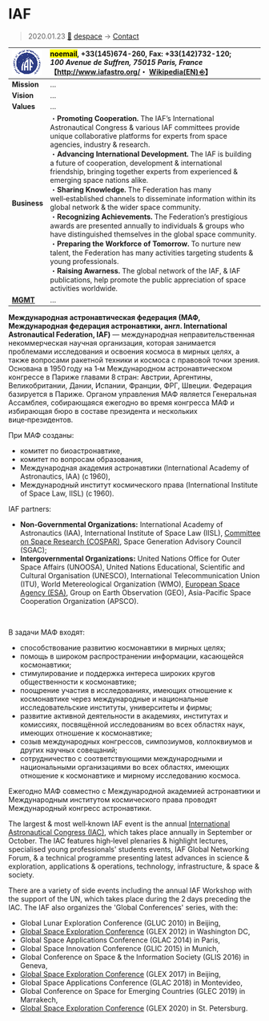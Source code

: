 # IAF
> 2020.01.23 [🚀](../../index/index.md) [despace](../index.md) → [Contact](../contact.md)

|[![](../f/contact/i/iaf_logo1_thumb.webp)](../f/contact/i/iaf_logo1.webp)|<mark>noemail</mark>, +33(145)674-260, Fax: +33(142)732-120;<br> *100 Avenue de Suffren, 75015 Paris, France*<br> 【<http://www.iafastro.org/>・ [Wikipedia(EN) ⎆](https://en.wikipedia.org/wiki/International_Astronautical_Federation)】|
|:--|:--|
|**Mission**|…|
|**Vision**|…|
|**Values**|…|
|**Business**|・**Promoting Cooperation.** The IAF’s International Astronautical Congress & various IAF committees provide unique collaborative platforms for experts from space agencies, industry & research.<br> ・**Advancing International Development.** The IAF is building a future of cooperation, development & international friendship, bringing together experts from experienced & emerging space nations alike.<br> ・**Sharing Knowledge.** The Federation has many well‑established channels to disseminate information within its global network & the wider space community.<br> ・**Recognizing Achievements.** The Federation’s prestigious awards are presented annually to individuals & groups who have distinguished themselves in the global space community.<br> ・**Preparing the Workforce of Tomorrow.** To nurture new talent, the Federation has many activities targeting students & young professionals.<br> ・**Raising Awarness.** The global network of the IAF, & IAF publications, help promote the public appreciation of space activities worldwide.|
|**[MGMT](../mgmt.md)**|…|

**Международная астронавтическая федерация (МАФ, Международная федерация астронавтики, англ. International Astronautical Federation, IAF)** — международная неправительственная некоммерческая научная организация, которая занимается проблемами исследования и освоения космоса в мирных целях, а также вопросами ракетной техники и космоса с правовой точки зрения. Основана в 1950 году на 1‑м Международном астронавтическом конгрессе в Париже главами 8 стран: Австрии, Аргентины, Великобритании, Дании, Испании, Франции, ФРГ, Швеции. Федерация базируется в Париже. Органом управления МАФ является Генеральная Ассамблея, собирающаяся ежегодно во время конгресса МАФ и избирающая бюро в составе президента и нескольких вице‑президентов.

При МАФ созданы:

   - комитет по биоастронавтике,
   - комитет по вопросам образования,
   - Международная академия астронавтики (International Academy of Astronautics, IAA) (с 1960),
   - Международный институт космического права (International Institute of Space Law, IISL) (с 1960).

IAF partners:

   - **Non-Governmental Organizations:** International Academy of Astronautics (IAA), International Institute of Space Law (IISL), [Committee on Space Research (COSPAR)](../cospar.md), Space Generation Advisory Council (SGAC);
   - **Intergovernmental Organizations:** United Nations Office for Outer Space Affairs (UNOOSA), United Nations Educational, Scientific and Cultural Organisation (UNESCO), International Telecommunication Union (ITU), World Metereological Organization (WMO), [European Space Agency (ESA)](esa.md), Group on Earth Observation (GEO), Asia-Pacific Space Cooperation Organization (APSCO).

<p style="page-break-after:always"> </p>

В задачи МАФ входят:

   - способствование развитию космонавтики в мирных целях;
   - помощь в широком распространении информации, касающейся космонавтики;
   - стимулирование и поддержка интереса широких кругов общественности к космонавтике;
   - поощрение участия в исследованиях, имеющих отношение к космонавтике через международные и национальные исследовательские институты, университеты и фирмы;
   - развитие активной деятельности в академиях, институтах и комиссиях, посвящённой исследованиям во всех областях наук, имеющих отношение к космонавтике;
   - созыв международных конгрессов, симпозиумов, коллоквиумов и других научных совещаний;
   - сотрудничество с соответствующими международными и национальными организациями во всех областях, имеющих отношение к космонавтике и мирному исследованию космоса.

Ежегодно МАФ совместно с Международной академией астронавтики и Международным институтом космического права проводят Международный конгресс астронавтики.

The largest & most well‑known IAF event is the annual [International Astronautical Congress (IAC)](../iac.md), which takes place annually in September or October. The IAC features high‑level plenaries & highlight lectures, specialised young professionals' students events, IAF Global Networking Forum, & a technical programme presenting latest advances in science & exploration, applications & operations, technology, infrastructure, & space & society.

There are a variety of side events including the annual IAF Workshop with the support of the UN, which takes place during the 2 days preceding the IAC. The IAF also organizes the 'Global Conferences' series, with the:

   - Global Lunar Exploration Conference (GLUC 2010) in Beijing,
   - [Global Space Exploration Conference](../glex.md) (GLEX 2012) in Washington DC,
   - Global Space Applications Conference (GLAC 2014) in Paris,
   - Global Space Innovation Conference (GLIC 2015) in Munich,
   - Global Conference on Space & the Information Society (GLIS 2016) in Geneva,
   - [Global Space Exploration Conference](../glex.md) (GLEX 2017) in Beijing,
   - Global Space Applications Conference (GLAC 2018) in Montevideo,
   - Global Conference on Space for Emerging Countries (GLEC 2019) in Marrakech,
   - [Global Space Exploration Conference](../glex.md) (GLEX 2020) in St. Petersburg.

